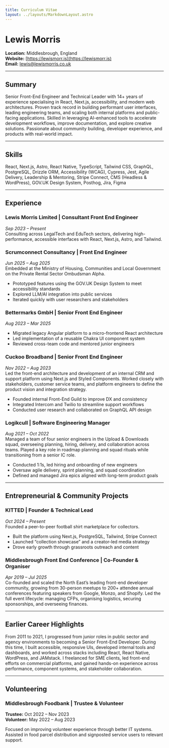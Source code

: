 ```yaml
---
title: Curriculum Vitae
layout: ../layouts/MarkdownLayout.astro
---
```


# Lewis Morris

**Location:** Middlesbrough, England  
**Website:** [https://lewismorr.is](https://lewismorr.is)  
**Email:** lewis@lewismorris.co.uk  

---

## Summary

Senior Front-End Engineer and Technical Leader with 14+ years of experience specialising in React, Next.js, accessibility, and modern web architectures. Proven track record in building performant user interfaces, leading engineering teams, and scaling both internal platforms and public-facing applications. Skilled in leveraging AI-enhanced tools to accelerate development workflows, improve documentation, and explore creative solutions. Passionate about community building, developer experience, and products with real-world impact.

---

## Skills

React, Next.js, Astro, React Native, TypeScript, Tailwind CSS, GraphQL, PostgreSQL, Drizzle ORM, Accessibility (WCAG), Cypress, Jest, Agile Delivery, Leadership & Mentoring, Stripe Connect, CMS (Headless & WordPress), GOV.UK Design System, Posthog, Jira, Figma

---

## Experience

### Lewis Morris Limited | Consultant Front End Engineer  
*Sep 2023 – Present*  
Consulting across LegalTech and EduTech sectors, delivering high-performance, accessible interfaces with React, Next.js, Astro, and Tailwind.

### Scrumconnect Consultancy | Front End Engineer  
*Jun 2025 – Aug 2025*  
Embedded at the Ministry of Housing, Communities and Local Government on the Private Rental Sector Ombudsman Alpha.

- Prototyped features using the GOV.UK Design System to meet accessibility standards  
- Explored LLM/AI integration into public services  
- Iterated quickly with user researchers and stakeholders  

### Bettermarks GmbH | Senior Front End Engineer  
*Aug 2023 – Mar 2025*

- Migrated legacy Angular platform to a micro-frontend React architecture  
- Led implementation of a reusable Chakra UI component system  
- Reviewed cross-team code and mentored junior engineers  

### Cuckoo Broadband | Senior Front End Engineer  
*Nov 2022 – Aug 2023*  
Led the front-end architecture and development of an internal CRM and support platform using Next.js and Styled Components. Worked closely with stakeholders, customer service teams, and platform engineers to define the product vision and integration strategy.

- Founded internal Front-End Guild to improve DX and consistency  
- Integrated Intercom and Twilio to streamline support workflows  
- Conducted user research and collaborated on GraphQL API design  

### Logikcull | Software Engineering Manager  
*Aug 2021 – Oct 2022*  
Managed a team of four senior engineers in the Upload & Downloads squad, overseeing planning, hiring, delivery, and collaboration across teams. Played a key role in roadmap planning and squad rituals while transitioning from a senior IC role.

- Conducted 1:1s, led hiring and onboarding of new engineers  
- Oversaw agile delivery, sprint planning, and squad coordination  
- Defined and managed Jira epics aligned with long-term product goals  

---

## Entrepreneurial & Community Projects

### KITTED | Founder & Technical Lead  
*Oct 2024 – Present*  
Founded a peer-to-peer football shirt marketplace for collectors.

- Built the platform using Next.js, PostgreSQL, Tailwind, Stripe Connect  
- Launched “collection showcase” and a creator-led media strategy  
- Drove early growth through grassroots outreach and content  

### Middlesbrough Front End Conference | Co-Founder & Organiser  
*Apr 2019 – Jul 2025*  
Co-founded and scaled the North East’s leading front-end developer community, growing from 30-person meetups to 200+ attendee annual conferences featuring speakers from Google, Monzo, and Shopify. Led the full event lifecycle: managing CFPs, organising logistics, securing sponsorships, and overseeing finances.

---

## Earlier Career Highlights

From 2011 to 2021, I progressed from junior roles in public sector and agency environments to becoming a Senior Front-End Developer. During this time, I built accessible, responsive UIs, developed internal tools and dashboards, and worked across stacks including React, React Native, WordPress, and JAMstack. I freelanced for SME clients, led front-end efforts on commercial platforms, and gained hands-on experience across performance, component systems, and stakeholder collaboration.

---

## Volunteering

### Middlesbrough Foodbank | Trustee & Volunteer  
**Trustee:** Oct 2022 – Nov 2023  
**Volunteer:** May 2022 – Aug 2023  

Focused on improving volunteer experience through better IT systems. Assisted in food parcel distribution and signposted service users to relevant support.
